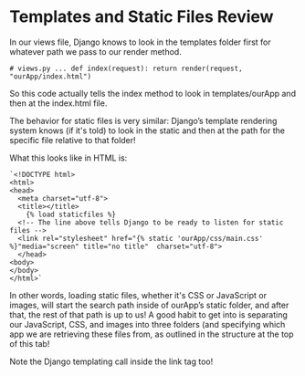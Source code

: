 # Templates and Static Files Review
In our views file, Django knows to look in the templates folder first for whatever
path we pass to our render method.

  `# views.py
  ...
  def index(request):
    return render(request, "ourApp/index.html")`

So this code actually tells the index method to look in templates/ourApp and then at the index.html file.

The behavior for static files is very similar: Django’s template rendering system knows (if it's told) to look in the static and then at the path for the specific file relative to that folder!

What this looks like in HTML is:

    `<!DOCTYPE html>
    <html>
    <head>
      <meta charset="utf-8">
      <title></title>
        {% load staticfiles %}
      <!-- The line above tells Django to be ready to listen for static files -->
      <link rel="stylesheet" href="{% static 'ourApp/css/main.css' %}"media="screen" title="no title"  charset="utf-8">
      </head>
    <body>
    </body>
    </html>`

In other words, loading static files, whether it's CSS or JavaScript or images, will start the search path inside of ourApp’s static folder, and after that, the rest of that path is up to us! A good habit to get into is separating our JavaScript, CSS, and images into three folders (and specifying which app we are retrieving these files from, as outlined in the structure at the top of this tab!

Note the Django templating call inside the link tag too!
